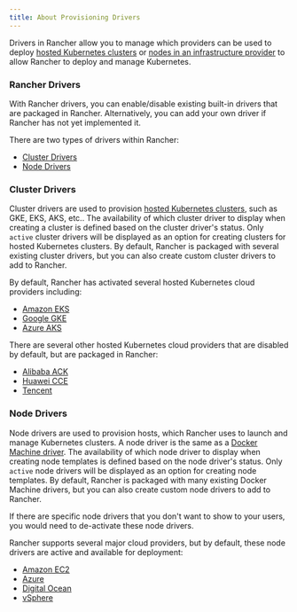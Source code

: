 ```yaml
---
title: About Provisioning Drivers
---
```


<head>
  <link rel="canonical" href="https://ranchermanager.docs.rancher.com/pages-for-subheaders/about-provisioning-drivers"/>
</head>

Drivers in Rancher allow you to manage which providers can be used to deploy [hosted Kubernetes clusters](../../../new-user-guides/kubernetes-clusters-in-rancher-setup/set-up-clusters-from-hosted-kubernetes-providers/set-up-clusters-from-hosted-kubernetes-providers.md) or [nodes in an infrastructure provider](../../../new-user-guides/kubernetes-clusters-in-rancher-setup/launch-kubernetes-with-rancher/use-new-nodes-in-an-infra-provider/use-new-nodes-in-an-infra-provider.md) to allow Rancher to deploy and manage Kubernetes.

###  Rancher Drivers

With Rancher drivers, you can enable/disable existing built-in drivers that are packaged in Rancher. Alternatively, you can add your own driver if Rancher has not yet implemented it.

There are two types of drivers within Rancher:

* [Cluster Drivers](#cluster-drivers)
* [Node Drivers](#node-drivers)

### Cluster Drivers

Cluster drivers are used to provision [hosted Kubernetes clusters](../../../new-user-guides/kubernetes-clusters-in-rancher-setup/set-up-clusters-from-hosted-kubernetes-providers/set-up-clusters-from-hosted-kubernetes-providers.md), such as GKE, EKS, AKS, etc.. The availability of which cluster driver to display when creating a cluster is defined based on the cluster driver's status. Only `active` cluster drivers will be displayed as an option for creating clusters for hosted Kubernetes clusters. By default, Rancher is packaged with several existing cluster drivers, but you can also create custom cluster drivers to add to Rancher.

By default, Rancher has activated several hosted Kubernetes cloud providers including:

*  [Amazon EKS](../../../../reference-guides/amazon-eks-permissions/amazon-eks-permissions.md)
*  [Google GKE](../../../new-user-guides/kubernetes-clusters-in-rancher-setup/set-up-clusters-from-hosted-kubernetes-providers/gke.md)
*  [Azure AKS](../../../new-user-guides/kubernetes-clusters-in-rancher-setup/set-up-clusters-from-hosted-kubernetes-providers/aks.md)

There are several other hosted Kubernetes cloud providers that are disabled by default, but are packaged in Rancher:

* [Alibaba ACK](../../../new-user-guides/kubernetes-clusters-in-rancher-setup/set-up-clusters-from-hosted-kubernetes-providers/alibaba.md)
* [Huawei CCE](../../../new-user-guides/kubernetes-clusters-in-rancher-setup/set-up-clusters-from-hosted-kubernetes-providers/huawei.md)
* [Tencent](../../../new-user-guides/kubernetes-clusters-in-rancher-setup/set-up-clusters-from-hosted-kubernetes-providers/tencent.md)

### Node Drivers

Node drivers are used to provision hosts, which Rancher uses to launch and manage Kubernetes clusters. A node driver is the same as a [Docker Machine driver](https://github.com/docker/docs/blob/vnext-engine/machine/drivers/index.md). The availability of which node driver to display when creating node templates is defined based on the node driver's status. Only `active` node drivers will be displayed as an option for creating node templates. By default, Rancher is packaged with many existing Docker Machine drivers, but you can also create custom node drivers to add to Rancher.

If there are specific node drivers that you don't want to show to your users, you would need to de-activate these node drivers.

Rancher supports several major cloud providers, but by default, these node drivers are active and available for deployment:

*   [Amazon EC2](../../../new-user-guides/kubernetes-clusters-in-rancher-setup/launch-kubernetes-with-rancher/use-new-nodes-in-an-infra-provider/create-an-amazon-ec2-cluster.md)
*   [Azure](../../../new-user-guides/kubernetes-clusters-in-rancher-setup/launch-kubernetes-with-rancher/use-new-nodes-in-an-infra-provider/create-an-azure-cluster.md)
*   [Digital Ocean](../../../new-user-guides/kubernetes-clusters-in-rancher-setup/launch-kubernetes-with-rancher/use-new-nodes-in-an-infra-provider/create-a-digitalocean-cluster.md)
*   [vSphere](../../../new-user-guides/kubernetes-clusters-in-rancher-setup/launch-kubernetes-with-rancher/use-new-nodes-in-an-infra-provider/vsphere/vsphere.md)
